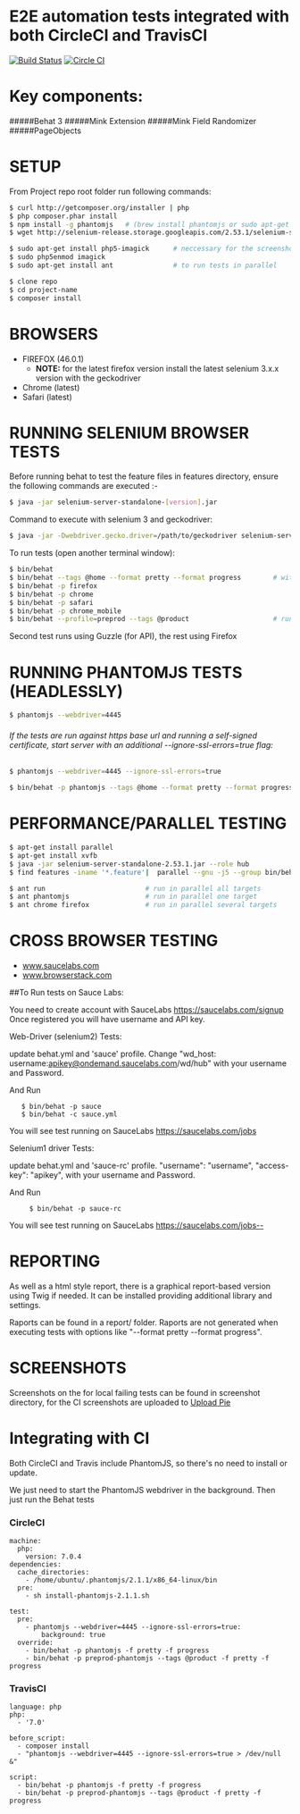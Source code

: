 # E2E automation tests integrated with both CircleCI and TravisCI

[![Build Status](https://travis-ci.org/balakirevs/behat-e2e-tests.svg?branch=master)](https://travis-ci.org/balakirevs/behat-e2e-tests) [![Circle CI](https://circleci.com/gh/balakirevs/behat-e2e-tests.svg?style=shield)](https://circleci.com/gh/balakirevs/behat-e2e-tests)

Key components:
===============
#####Behat 3
#####Mink Extension
#####Mink Field Randomizer
#####PageObjects

SETUP
==============

From Project repo root folder run following commands:

```bash
$ curl http://getcomposer.org/installer | php
$ php composer.phar install
$ npm install -g phantomjs   # (brew install phantomjs or sudo apt-get install phantomjs)
$ wget http://selenium-release.storage.googleapis.com/2.53.1/selenium-server-standalone-2.53.1.jar
```
```bash
$ sudo apt-get install php5-imagick      # neccessary for the screenshots
$ sudo php5enmod imagick
$ sudo apt-get install ant               # to run tests in parallel
```

```bash
$ clone repo
$ cd project-name
$ composer install
```

BROWSERS
==============
- FIREFOX (46.0.1)
  - __NOTE:__ for the latest firefox version install the latest selenium 3.x.x version with the geckodriver
- Chrome (latest)
- Safari (latest)


RUNNING SELENIUM BROWSER TESTS
==============================

Before running behat to test the feature files in features directory, ensure the following commands are executed :-

```bash
$ java -jar selenium-server-standalone-[version].jar
```

Command to execute with selenium 3 and geckodriver:

```bash
$ java -jar -Dwebdriver.gecko.driver=/path/to/geckodriver selenium-server-standalone-3.0.1.jar
```


To run tests (open another terminal window):

```bash
$ bin/behat 
$ bin/behat --tags @home --format pretty --format progress        # with the console logs output ###
$ bin/behat -p firefox
$ bin/behat -p chrome
$ bin/behat -p safari
$ bin/behat -p chrome_mobile
$ bin/behat --profile=preprod --tags @product                     # run with defenite profile configs ###
```

Second test runs using Guzzle (for API), the rest using Firefox

RUNNING PHANTOMJS TESTS (HEADLESSLY)
====================================

```bash
$ phantomjs --webdriver=4445
```

###### If the tests are run against https base url and running a self-signed certificate, start server with an additional --ignore-ssl-errors=true flag:

```bash
$ phantomjs --webdriver=4445 --ignore-ssl-errors=true
```

```bash
$ bin/behat -p phantomjs --tags @home --format pretty --format progress
```

PERFORMANCE/PARALLEL TESTING
============================

```bash
$ apt-get install parallel
$ apt-get install xvfb
$ java -jar selenium-server-standalone-2.53.1.jar --role hub
$ find features -iname '*.feature'|  parallel --gnu -j5 --group bin/behat -p chrome --tags @home --colors
```

```bash
$ ant run                         # run in parallel all targets
$ ant phantomjs                   # run in parallel one target
$ ant chrome firefox              # run in parallel several targets
```

CROSS BROWSER TESTING
===========================
* www.saucelabs.com
* www.browserstack.com

##To Run tests on Sauce Labs:  

You need to create account with SauceLabs https://saucelabs.com/signup 
Once registered you will have username and API key. 

Web-Driver (selenium2) Tests: 

update behat.yml and 'sauce' profile. 
Change "wd_host: username:apikey@ondemand.saucelabs.com/wd/hub" with your username and Password. 


And Run 

       $ bin/behat -p sauce
       $ bin/behat -c sauce.yml

You will see test running on SauceLabs https://saucelabs.com/jobs  


Selenium1 driver Tests: 

update behat.yml and 'sauce-rc' profile. 
"username":         "username",
"access-key":       "apikey", with your username and Password. 


And Run 

         $ bin/behat -p sauce-rc

You will see test running on SauceLabs https://saucelabs.com/jobs--


REPORTING
============

As well as a html style report, there is a graphical report-based version using Twig if needed.
It can be installed providing additional library and settings.

Raports can be found in a report/ folder.
Raports are not generated when executing tests with options like "--format pretty --format progress".


SCREENSHOTS
============

Screenshots on the for local failing tests can be found in screenshot directory, for the CI screenshots are uploaded to [Upload Pie](http://uploadpie.com/)

Integrating with CI
=============

Both CircleCI and Travis include PhantomJS, so there's no need to install or update. 

We just need to start the PhantomJS webdriver in the background. Then just run the Behat tests

### CircleCI
```
machine:
  php:
    version: 7.0.4
dependencies:
  cache_directories:
    - /home/ubuntu/.phantomjs/2.1.1/x86_64-linux/bin
  pre:
    - sh install-phantomjs-2.1.1.sh

test:
  pre:
    - phantomjs --webdriver=4445 --ignore-ssl-errors=true:
        background: true
  override:
    - bin/behat -p phantomjs -f pretty -f progress
    - bin/behat -p preprod-phantomjs --tags @product -f pretty -f progress
```

### TravisCI
```
language: php
php:
  - '7.0'

before_script:
  - composer install
  - "phantomjs --webdriver=4445 --ignore-ssl-errors=true > /dev/null &"

script:
  - bin/behat -p phantomjs -f pretty -f progress
  - bin/behat -p preprod-phantomjs --tags @product -f pretty -f progress
```